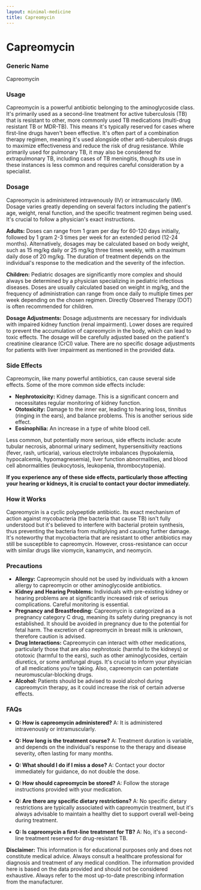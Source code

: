 ```yaml
---
layout: minimal-medicine
title: Capreomycin
---
```


# Capreomycin
### Generic Name
Capreomycin

### Usage
Capreomycin is a powerful antibiotic belonging to the aminoglycoside class.  It's primarily used as a second-line treatment for active tuberculosis (TB) that is resistant to other, more commonly used TB medications (multi-drug resistant TB or MDR-TB). This means it's typically reserved for cases where first-line drugs haven't been effective.  It's often part of a combination therapy regimen, meaning it's used alongside other anti-tuberculosis drugs to maximize effectiveness and reduce the risk of drug resistance. While primarily used for pulmonary TB, it may also be considered for extrapulmonary TB, including cases of TB meningitis, though its use in these instances is less common and requires careful consideration by a specialist.

### Dosage

Capreomycin is administered intravenously (IV) or intramuscularly (IM). Dosage varies greatly depending on several factors including the patient's age, weight, renal function, and the specific treatment regimen being used.  It's crucial to follow a physician's exact instructions.  

**Adults:**  Doses can range from 1 gram per day for 60-120 days initially, followed by 1 gram 2-3 times per week for an extended period (12-24 months).  Alternatively, dosages may be calculated based on body weight, such as 15 mg/kg daily or 25 mg/kg three times weekly, with a maximum daily dose of 20 mg/kg.  The duration of treatment depends on the individual's response to the medication and the severity of the infection.

**Children:** Pediatric dosages are significantly more complex and should always be determined by a physician specializing in pediatric infectious diseases. Doses are usually calculated based on weight in mg/kg, and the frequency of administration can range from once daily to multiple times per week depending on the chosen regimen.  Directly Observed Therapy (DOT) is often recommended for children.


**Dosage Adjustments:** Dosage adjustments are necessary for individuals with impaired kidney function (renal impairment). Lower doses are required to prevent the accumulation of capreomycin in the body, which can lead to toxic effects.  The dosage will be carefully adjusted based on the patient's creatinine clearance (CrCl) value. There are no specific dosage adjustments for patients with liver impairment as mentioned in the provided data.


### Side Effects

Capreomycin, like many powerful antibiotics, can cause several side effects.  Some of the more common side effects include:

* **Nephrotoxicity:** Kidney damage. This is a significant concern and necessitates regular monitoring of kidney function.
* **Ototoxicity:** Damage to the inner ear, leading to hearing loss, tinnitus (ringing in the ears), and balance problems.  This is another serious side effect.
* **Eosinophilia:** An increase in a type of white blood cell.

Less common, but potentially more serious, side effects include:  acute tubular necrosis, abnormal urinary sediment, hypersensitivity reactions (fever, rash, urticaria), various electrolyte imbalances (hypokalemia, hypocalcemia, hypomagnesemia),  liver function abnormalities, and blood cell abnormalities (leukocytosis, leukopenia, thrombocytopenia).

**If you experience any of these side effects, particularly those affecting your hearing or kidneys, it is crucial to contact your doctor immediately.**

### How it Works

Capreomycin is a cyclic polypeptide antibiotic. Its exact mechanism of action against mycobacteria (the bacteria that cause TB) isn't fully understood but it's believed to interfere with bacterial protein synthesis, thus preventing the bacteria from multiplying and causing further damage.  It's noteworthy that mycobacteria that are resistant to other antibiotics may still be susceptible to capreomycin. However, cross-resistance can occur with similar drugs like viomycin, kanamycin, and neomycin.


### Precautions

* **Allergy:** Capreomycin should not be used by individuals with a known allergy to capreomycin or other aminoglycoside antibiotics.
* **Kidney and Hearing Problems:**  Individuals with pre-existing kidney or hearing problems are at significantly increased risk of serious complications.  Careful monitoring is essential.
* **Pregnancy and Breastfeeding:** Capreomycin is categorized as a pregnancy category C drug, meaning its safety during pregnancy is not established. It should be avoided in pregnancy due to the potential for fetal harm. The excretion of capreomycin in breast milk is unknown, therefore caution is advised.
* **Drug Interactions:**  Capreomycin can interact with other medications, particularly those that are also nephrotoxic (harmful to the kidneys) or ototoxic (harmful to the ears), such as other aminoglycosides, certain diuretics, or some antifungal drugs.  It's crucial to inform your physician of all medications you're taking.  Also, capreomycin can potentiate neuromuscular-blocking drugs.
* **Alcohol:** Patients should be advised to avoid alcohol during capreomycin therapy, as it could increase the risk of certain adverse effects.



### FAQs

* **Q: How is capreomycin administered?**  A: It is administered intravenously or intramuscularly.

* **Q: How long is the treatment course?** A:  Treatment duration is variable, and depends on the individual's response to the therapy and disease severity, often lasting for many months.

* **Q: What should I do if I miss a dose?** A: Contact your doctor immediately for guidance, do not double the dose.

* **Q: How should capreomycin be stored?** A: Follow the storage instructions provided with your medication.

* **Q: Are there any specific dietary restrictions?** A: No specific dietary restrictions are typically associated with capreomycin treatment, but it's always advisable to maintain a healthy diet to support overall well-being during treatment.

* **Q: Is capreomycin a first-line treatment for TB?** A: No, it's a second-line treatment reserved for drug-resistant TB.

**Disclaimer:** This information is for educational purposes only and does not constitute medical advice.  Always consult a healthcare professional for diagnosis and treatment of any medical condition.  The information provided here is based on the data provided and should not be considered exhaustive. Always refer to the most up-to-date prescribing information from the manufacturer.
